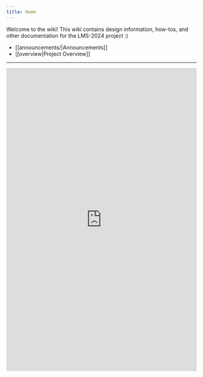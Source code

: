 ```yaml
---
title: Home
---
```

Welcome to the wiki! This wiki contains design information, how-tos, and other documentation for the LMS-2024 project :)
 - [[announcements/|Announcements]]
 - [[overview|Project Overview]]

---


<iframe src="https://calendar.google.com/calendar/appointments/schedules/AcZssZ19ozhQliFItIEhv0bTZ4CzW-X8iFpnvT1HJspNLOvvtvLNjRgCl6srpPSX6iosM2rImtnTNfjD?gv=true" style="border: 0; margin: 0; width: 100%; padding: 0; display: flex" width="100%" height="800" frameborder="0"></iframe>